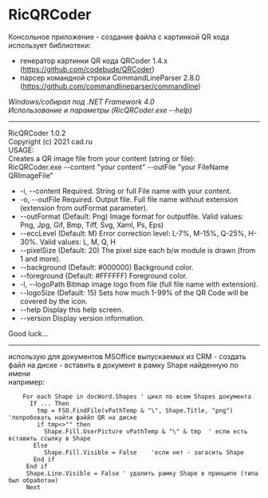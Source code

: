 # RicQRCoder
Консольное приложение - создание файла с картинкой QR кода использует библиотеки:
 - генератор картинки QR кода QRCoder 1.4.x (https://github.com/codebude/QRCoder)
 - парсер командной строки CommandLineParser 2.8.0 (https://github.com/commandlineparser/commandline)

_Windows/собирал под  .NET Framework 4.0_  
_Использование и параметры (RicQRCoder.exe --help)_
***
RicQRCoder 1.0.2  
Copyright (c) 2021 cad.ru  
USAGE:  
Creates a QR image file from your content (string or file):  
  RicQRCoder.exe --content "your content" --outFile "your FileName QRImageFile"

-  -i, --content     Required. String or full File name with your content.
-  -o, --outFile     Required. Output file. Full file name without extension (extension from outFormat parameter).
-  --outFormat       (Default: Png) Image format for outputfile. Valid values: Png, Jpg, Gif, Bmp, Tiff, Svg, Xaml, Ps, Eps)
-  --eccLevel        (Default: M) Error correction level: L-7%, M-15%, Q-25%, H-30%. Valid values: L, M, Q, H
-  --pixelSize       (Default: 20) The pixel size each b/w module is drawn (from 1 and more).
-  --background      (Default: #000000) Background color.
-  --foreground      (Default: #FFFFFF) Foreground color.
-  -l, --logoPath    Bitmap image logo from file (full file name with extension).
-  --logoSize        (Default: 15) Sets how much 1-99% of the QR Code will be covered by the icon.
-  --help            Display this help screen.
-  --version         Display version information.

Good luck...
***
использую для документов MSOffice выпускаемых из CRM - создать файл на диске - вставить в документ в рамку Shape найденную по имени  
например:  
```
    For each Shape in docWord.Shapes ' цикл по всем Shapes документа   
      If ... Then    
        tmp = FSO.FindFile(vPathTemp & "\", Shape.Title, "png") 'попробовать найти файйл QR на диске
        if tmp<>"" then
          Shape.Fill.UserPicture vPathTemp & "\" & tmp  ' если есть вставить ссылку в Shape
       Else
          Shape.Fill.Visible = False    'если нет - загасить Shape 
       End if
     End if
     Shape.Line.Visible = False ' удалить рамку Shape в принципе (типа был обработан)
     Next
```
